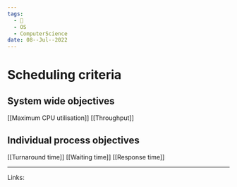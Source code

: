 ```yaml
---
tags:
  - 🌱
  - OS
  - ComputerScience 
date: 08--Jul--2022
---
```


# Scheduling criteria

## System wide objectives
[[Maximum CPU utilisation]]
[[Throughput]]

## Individual process objectives
[[Turnaround time]]
[[Waiting time]]
[[Response time]]

---
Links: 